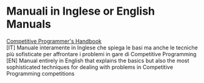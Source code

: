<h1>Manuali in Inglese or English Manuals</h1>

[Competitive Programmer's Handbook](https://github.com/fralabi/CybergroundCoding/blob/main/ManualiInglese/Competitive%20Programmer%E2%80%99s%20Handbook.pdf) <br>
[IT] Manuale interamente in Inglese che spiega le basi ma anche le tecniche più sofisticate per affrontare i problemi in gare di Competitive Programming<br>
[EN] Manual entirely in English that explains the basics but also the most sophisticated techniques for dealing with problems in Competitive Programming competitions<br>
